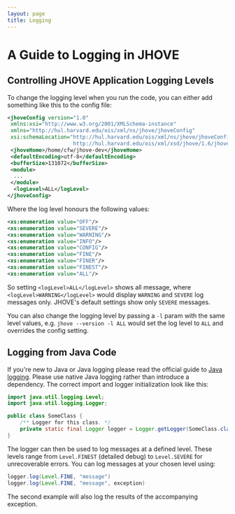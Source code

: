 ```yaml
---
layout: page
title: Logging
---
```


A Guide to Logging in JHOVE
===========================

Controlling JHOVE Application Logging Levels
--------------------------------------------

To change the logging level when you run the code, you can either add something like this to the config file:

```xml
<jhoveConfig version="1.0"
 xmlns:xsi="http://www.w3.org/2001/XMLSchema-instance"
 xmlns="http://hul.harvard.edu/ois/xml/ns/jhove/jhoveConfig"
 xsi:schemaLocation="http://hul.harvard.edu/ois/xml/ns/jhove/jhoveConfig
                     http://hul.harvard.edu/ois/xml/xsd/jhove/1.6/jhoveConfig.xsd">
 <jhoveHome>/home/cfw/jhove-dev</jhoveHome>
 <defaultEncoding>utf-8</defaultEncoding>
 <bufferSize>131072</bufferSize>
 <module>
  ...
 </module>
  <logLevel>ALL</logLevel>
</jhoveConfig>
```
Where the log level honours the following values:

```xml
<xs:enumeration value="OFF"/>
<xs:enumeration value="SEVERE"/>
<xs:enumeration value="WARNING"/>
<xs:enumeration value="INFO"/>
<xs:enumeration value="CONFIG"/>
<xs:enumeration value="FINE"/>
<xs:enumeration value="FINER"/>
<xs:enumeration value="FINEST"/>
<xs:enumeration value="ALL"/>
```
So setting `<logLevel>ALL</logLevel>` shows all message, where `<logLevel>WARNING</logLevel>` would display `WARNING` and `SEVERE` log messages only. JHOVE's default settings show only `SEVERE` messages.

You can also change the logging level by passing a `-l` param with the same level values, e.g. `jhove --version -l ALL` would set the log level to `ALL` and overrides the config setting.

Logging from Java Code
----------------------
If you're new to Java or Java logging please read the official guide to [Java logging](https://docs.oracle.com/javase/8/docs/technotes/guides/logging/overview.html).
Please use native Java logging rather than introduce a dependency.
The correct import and logger initialization look like this:

```java
import java.util.logging.Level;
import java.util.logging.Logger;

public class SomeClass {
    /** Logger for this class. */
    private static final Logger logger = Logger.getLogger(SomeClass.class.getCanonicalName());
}
```

The logger can then be used to log messages at a defined level. These levels range from `Level.FINEST` (detailed debug) to `Level.SEVERE` for unrecoverable errors. You can log messages at your chosen level using:

```java
logger.log(Level.FINE, "message")
logger.log(Level.FINE, "message", exception)
```

The second example will also log the results of the accompanying exception.
